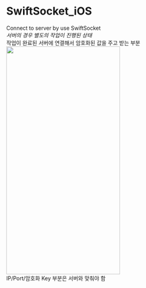 # SwiftSocket_iOS
Connect to server by use SwiftSocket<br>
*서버의 경우 별도의 작업이 진행된 상태*<br>
작업이 완료된 서버에 연결해서 암호화된 값을 주고 받는 부분<br>
<img src = "https://user-images.githubusercontent.com/33897259/145957213-f420c8e5-8cc7-4a9a-9dcd-7f8e49cdcef9.png" width = "300" height = "600"/><br>
IP/Port/암호화 Key 부분은 서버와 맞춰야 함  <br>

